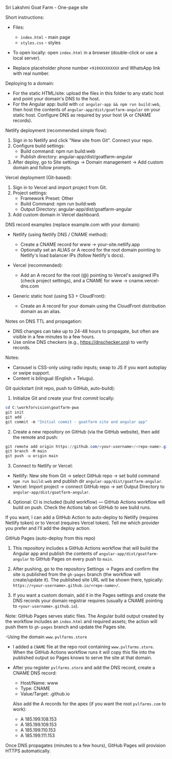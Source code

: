 Sri Lakshmi Goat Farm - One-page site

Short instructions:

- Files:
  - `index.html` - main page
  - `styles.css` - styles

- To open locally: open `index.html` in a browser (double-click or use a local server).
- Replace placeholder phone number `+919XXXXXXXXX` and WhatsApp link with real number.

Deploying to a domain:

- For the static HTML/site: upload the files in this folder to any static host and point your domain's DNS to the host.
- For the Angular app: build with `cd angular-app && npm run build:web`, then host the contents of `angular-app/dist/goatfarm-angular` on your static host. Configure DNS as required by your host (A or CNAME records).

Netlify deployment (recommended simple flow):

1. Sign in to Netlify and click "New site from Git". Connect your repo.
2. Configure build settings:
   - Build command: npm run build:web
   - Publish directory: angular-app/dist/goatfarm-angular
3. After deploy, go to Site settings → Domain management → Add custom domain and follow prompts.

Vercel deployment (Git-based):

1. Sign in to Vercel and import project from Git.
2. Project settings:
   - Framework Preset: Other
   - Build Command: npm run build:web
   - Output Directory: angular-app/dist/goatfarm-angular
3. Add custom domain in Vercel dashboard.

DNS record examples (replace example.com with your domain):

- Netlify (using Netlify DNS / CNAME method):
  - Create a CNAME record for www -> your-site.netlify.app
  - Optionally set an ALIAS or A record for the root domain pointing to Netlify's load balancer IPs (follow Netlify's docs).

- Vercel (recommended):
  - Add an A record for the root (@) pointing to Vercel's assigned IPs (check project settings), and a CNAME for www -> cname.vercel-dns.com

- Generic static host (using S3 + CloudFront):
  - Create an A record for your domain using the CloudFront distribution domain as an alias.

Notes on DNS TTL and propagation:
- DNS changes can take up to 24-48 hours to propagate, but often are visible in a few minutes to a few hours.
- Use online DNS checkers (e.g., https://dnschecker.org) to verify records.

Notes:
- Carousel is CSS-only using radio inputs; swap to JS if you want autoplay or swipe support.
- Content is bilingual (English + Telugu).

Git quickstart (init repo, push to GitHub, auto-build):

1. Initialize Git and create your first commit locally:

```powershell
cd C:\workforvision\goatfarm-pwa
git init
git add .
git commit -m "Initial commit - goatfarm site and angular app"
```

2. Create a new repository on GitHub (via the GitHub website), then add the remote and push:

```powershell
git remote add origin https://github.com/<your-username>/<repo-name>.git
git branch -M main
git push -u origin main
```

3. Connect to Netlify or Vercel:
 - Netlify: New site from Git -> select GitHub repo -> set build command `npm run build:web` and publish dir `angular-app/dist/goatfarm-angular`.
 - Vercel: Import project -> connect GitHub repo -> set Output Directory to `angular-app/dist/goatfarm-angular`.

4. Optional: CI is included (build workflow) — GitHub Actions workflow will build on push. Check the Actions tab on GitHub to see build runs.

If you want, I can add a GitHub Action to auto-deploy to Netlify (requires Netlify token) or to Vercel (requires Vercel token). Tell me which provider you prefer and I’ll add the deploy action.

GitHub Pages (auto-deploy from this repo)

1. This repository includes a GitHub Actions workflow that will build the Angular app and publish the contents of `angular-app/dist/goatfarm-angular` to GitHub Pages on every push to `main`.

2. After pushing, go to the repository Settings → Pages and confirm the site is published from the `gh-pages` branch (the workflow will create/update it). The published site URL will be shown there, typically: `https://<your-username>.github.io/<repo-name>/`.

3. If you want a custom domain, add it in the Pages settings and create the DNS records your domain registrar requires (usually a CNAME pointing to `<your-username>.github.io`).

Note: GitHub Pages serves static files. The Angular build output created by the workflow includes an `index.html` and required assets; the action will push them to `gh-pages` branch and update the Pages site.

-Using the domain `www.pvlfarms.store`

- I added a `CNAME` file at the repo root containing `www.pvlfarms.store`. When the GitHub Actions workflow runs it will copy this file into the published output so Pages knows to serve the site at that domain.

- After you register `pvlfarms.store` and add the DNS record, create a CNAME DNS record:
  - Host/Name: www
  - Type: CNAME
  - Value/Target: <your-github-username>.github.io

  Also add the A records for the apex (if you want the root `pvlfarms.com` to work):
  - A 185.199.108.153
  - A 185.199.109.153
  - A 185.199.110.153
  - A 185.199.111.153

Once DNS propagates (minutes to a few hours), GitHub Pages will provision HTTPS automatically.